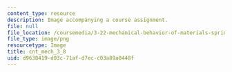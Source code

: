 ```yaml
---
content_type: resource
description: Image accompanying a course assignment.
file: null
file_location: /coursemedia/3-22-mechanical-behavior-of-materials-spring-2008/d9638419d03c71afd7ecc03a89a0448f_cnt_mech_3_8.png
file_type: image/png
resourcetype: Image
title: cnt_mech_3_8
uid: d9638419-d03c-71af-d7ec-c03a89a0448f
---
```

